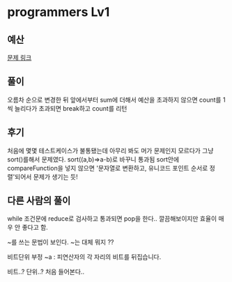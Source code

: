 # programmers Lv1

## 예산

[문제 링크](https://programmers.co.kr/learn/courses/30/lessons/12982)

## 풀이

오름차 순으로 변경한 뒤 앞에서부터 sum에 더해서 예산을 초과하지 않으면
count를 1씩 늘리다가 초과되면 break하고 count를 리턴

## 후기

처음에 몇몇 테스트케이스가 불통됐는데 아무리 봐도 머가 문제인지 모르다가
그냥 sort()를해서 문제였다. sort((a,b)=>a-b)로 바꾸니 통과됨
sort안에 compareFunction을 넣지 않으면 '문자열로 변환하고, 유니코드 포인트 순서로 정렬'되어서 문제가 생기는 듯!

## 다른 사람의 풀이

while 조건문에 reduce로 검사하고 통과되면 pop을 한다..
깔끔해보이지만 효율이 매우 안 좋다고 함.

~를 쓰는 문법이 보인다. ~는 대체 뭐지 ??

비트단위 부정
~a : 피연산자의 각 자리의 비트를 뒤집습니다.

비트..? 단위..? 처음 들어본다..
